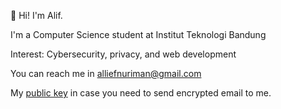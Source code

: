 👋 Hi! I'm Alif.

I'm a Computer Science student at Institut Teknologi Bandung

Interest: Cybersecurity, privacy, and web development

You can reach me in alliefnuriman@gmail.com

My [public key](key.asc) in case you need to send encrypted email to me.

<!--
**allief876/allief876** is a ✨ _special_ ✨ repository because its `README.md` (this file) appears on your GitHub profile.

Here are some ideas to get you started:

- 🔭 I’m currently working on ...
- 🌱 I’m currently learning ...
- 👯 I’m looking to collaborate on ...
- 🤔 I’m looking for help with ...
- 💬 Ask me about ...
- 📫 How to reach me: ...
- 😄 Pronouns: ...
- ⚡ Fun fact: ...
-->
